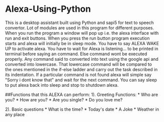 # Alexa-Using-Python

This is a desktop assistant built using Python and sapi5 for text to speech convertor. 
Lot of modules are used in this program for different purposes.
When you run the program a window will pop up i.e. the alexa interface with run and exit buttons. 
When you press the run button program execution starts and alexa will initially be in sleep mode. 
You have to say ALEXA WAKE UP to activate alexa.
You have to wait for Alexa is listening... to be printed in terminal before saying an command. Else command wont be executed properly.
Any command said to converted into text using the google api and converted into lowercase.
That lowercase command will be compared to the ones mentioned in the if-else ladder and carry out the task described in its indentation.
If a particular command is not found alexa will simple say "Sorry i dont know that" and wait for the next command.
You can say sleep to put alexa back into sleep and stop to shutdown alexa.


##Functions that this ALEXA can perform:
1). Greeting Functions:
    * Who are you?
    * How are you?
    * Are you single?
    * Do you love me?
    
2). Basic questions
    * What is the time?
    * Today's date
    * A Joke
    * Weather in any place
